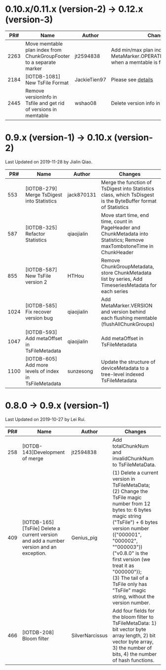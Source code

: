<!--

    Licensed to the Apache Software Foundation (ASF) under one
    or more contributor license agreements.  See the NOTICE file
    distributed with this work for additional information
    regarding copyright ownership.  The ASF licenses this file
    to you under the Apache License, Version 2.0 (the
    "License"); you may not use this file except in compliance
    with the License.  You may obtain a copy of the License at
    
        http://www.apache.org/licenses/LICENSE-2.0
    
    Unless required by applicable law or agreed to in writing,
    software distributed under the License is distributed on an
    "AS IS" BASIS, WITHOUT WARRANTIES OR CONDITIONS OF ANY
    KIND, either express or implied.  See the License for the
    specific language governing permissions and limitations
    under the License.

-->

# 0.10.x/0.11.x (version-2) -> 0.12.x (version-3)
| PR#   | Name                                                        | Author          | Changes                                                      |
| ----- | ----------------------------------------------------------- | --------------- | ------------------------------------------------------------ |
| 2263  | Move memtable plan index from ChunkGroupFooter to a separate marker      | jt2594838       | Add min/max plan index after MetaMarker.OPERATION_INDEX_RANGE when a memtable is flush|
| 2184  | [IOTDB-1081] New TsFile Format      | JackieTien97      | Please see [details](https://cwiki.apache.org/confluence/display/IOTDB/New+TsFile+Format)|
| 2445  | Remove versionInfo in Tsfile and get rid of versions in memtable      | wshao08       | Delete version info in TsFile |


# 0.9.x (version-1) -> 0.10.x (version-2)

Last Updated on 2019-11-28 by Jialin Qiao.

| PR#   | Name                                                        | Author          | Changes                                                      |
| ---- | ------------------------------------------------------------ | --------------- | ------------------------------------------------------------ |
| 553  | [IOTDB-279] Merge TsDigest into Statistics                   | jack870131      | Merge the function of TsDigest into Statistics class, which TsDisgest is the ByteBuffer format of Statistics |
| 587  | [IOTDB-325] Refactor Statistics                              | qiaojialin      | Move start time, end time, count in PageHeader and ChunkMetadata into Statistics; Remove maxTombstoneTime in ChunkHeader |
| 855  | [IOTDB-587] New TsFile version 2                             | HTHou           | Remove ChunkGroupMetadata, store ChunkMetadata list by series, Add TimeseriesMetadata for each series |
| 1024 | [IOTDB-585] Fix recover version bug                          | qiaojialin      | Add MetaMarker.VERSION and version behind each flushing memtable (flushAllChunkGroups) |
| 1047 | [IOTDB-593] Add metaOffset in TsFileMetadata                 | qiaojialin      | Add metaOffset in TsFileMetadata |
| 1100 | [IOTDB-605] Add more levels of index in TsFileMetadata       | sunzesong       | Update the structure of deviceMetadata to a tree-level indexed TsFileMetadata |

# 0.8.0 -> 0.9.x (version-1)

Last Updated on 2019-10-27 by Lei Rui.

| PR#   | Name                                                        | Author          | Changes                                                      |
| ---- | ------------------------------------------------------------ | --------------- | ------------------------------------------------------------ |
| 258  | [IOTDB-143]Development of merge                              | jt2594838       | Add totalChunkNum and invalidChunkNum to TsFileMetaData.     |
| 409  | \[IOTDB-165\]\[TsFile\] Delete a current version and add a number version and an exception. | Genius_pig      | (1) Delete a current version in TsFileMetaData; <br />(2) Change the TsFile magic number from 12 bytes to: 6 bytes magic string ("TsFile") + 6 bytes version number ({"000001", "000002", ""000003"}) ("v0.8.0" is the first version (we treat it as "000000"));<br />(3) The tail of a TsFile only has "TsFile" magic string, without the version number. |
| 466  | [IOTDB-208] Bloom filter                                     | SilverNarcissus | Add four fields for the bloom filter to TsFileMetaData: 1) bit vector byte array length, 2) bit vector byte array, 3) the number of bits, 4) the number of hash functions. |





